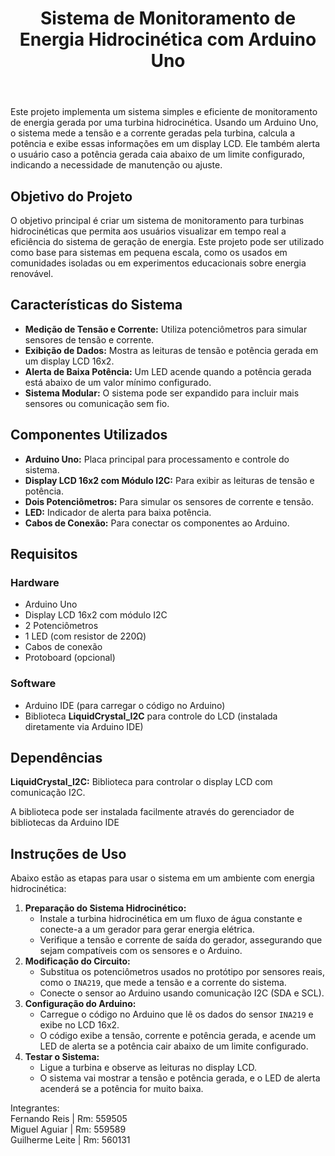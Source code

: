 <!DOCTYPE html>
<html lang="pt-br">
<head>
</head>
<body>

<header>
    <h1>Sistema de Monitoramento de Energia Hidrocinética com Arduino Uno</h1>
</header>

<section>
    <p>Este projeto implementa um sistema simples e eficiente de monitoramento de energia gerada por uma turbina hidrocinética. Usando um Arduino Uno, o sistema mede a tensão e a corrente geradas pela turbina, calcula a potência e exibe essas informações em um display LCD. Ele também alerta o usuário caso a potência gerada caia abaixo de um limite configurado, indicando a necessidade de manutenção ou ajuste.</p>
</section>

<section>
    <h2>Objetivo do Projeto</h2>
    <p>O objetivo principal é criar um sistema de monitoramento para turbinas hidrocinéticas que permita aos usuários visualizar em tempo real a eficiência do sistema de geração de energia. Este projeto pode ser utilizado como base para sistemas em pequena escala, como os usados em comunidades isoladas ou em experimentos educacionais sobre energia renovável.</p>
</section>

<section>
    <h2>Características do Sistema</h2>
    <ul>
        <li><strong>Medição de Tensão e Corrente:</strong> Utiliza potenciômetros para simular sensores de tensão e corrente.</li>
        <li><strong>Exibição de Dados:</strong> Mostra as leituras de tensão e potência gerada em um display LCD 16x2.</li>
        <li><strong>Alerta de Baixa Potência:</strong> Um LED acende quando a potência gerada está abaixo de um valor mínimo configurado.</li>
        <li><strong>Sistema Modular:</strong> O sistema pode ser expandido para incluir mais sensores ou comunicação sem fio.</li>
    </ul>
</section>

<section>
    <h2>Componentes Utilizados</h2>
    <ul>
        <li><strong>Arduino Uno:</strong> Placa principal para processamento e controle do sistema.</li>
        <li><strong>Display LCD 16x2 com Módulo I2C:</strong> Para exibir as leituras de tensão e potência.</li>
        <li><strong>Dois Potenciômetros:</strong> Para simular os sensores de corrente e tensão.</li>
        <li><strong>LED:</strong> Indicador de alerta para baixa potência.</li>
        <li><strong>Cabos de Conexão:</strong> Para conectar os componentes ao Arduino.</li>
    </ul>
</section>

<section>
    <h2>Requisitos</h2>
    <h3>Hardware</h3>
    <ul>
        <li>Arduino Uno</li>
        <li>Display LCD 16x2 com módulo I2C</li>
        <li>2 Potenciômetros</li>
        <li>1 LED (com resistor de 220Ω)</li>
        <li>Cabos de conexão</li>
        <li>Protoboard (opcional)</li>
    </ul>
    <h3>Software</h3>
    <ul>
        <li>Arduino IDE (para carregar o código no Arduino)</li>
        <li>Biblioteca <strong>LiquidCrystal_I2C</strong> para controle do LCD (instalada diretamente via Arduino IDE)</li>
    </ul>
</section>

<section>
    <h2>Dependências</h2>
    <p><strong>LiquidCrystal_I2C:</strong> Biblioteca para controlar o display LCD com comunicação I2C.</p>
    <p>A biblioteca pode ser instalada facilmente através do gerenciador de bibliotecas da Arduino IDE</p>
</section>

<section>
    <h2>Instruções de Uso</h2>
    <p>Abaixo estão as etapas para usar o sistema em um ambiente com energia hidrocinética:</p>
    <ol>
        <li><strong>Preparação do Sistema Hidrocinético:</strong>
            <ul>
                <li>Instale a turbina hidrocinética em um fluxo de água constante e conecte-a a um gerador para gerar energia elétrica.</li>
                <li>Verifique a tensão e corrente de saída do gerador, assegurando que sejam compatíveis com os sensores e o Arduino.</li>
            </ul>
        </li>

  <li><strong>Modificação do Circuito:</strong>
            <ul>
                <li>Substitua os potenciômetros usados no protótipo por sensores reais, como o <code>INA219</code>, que mede a tensão e a corrente do sistema.</li>
                <li>Conecte o sensor ao Arduino usando comunicação I2C (SDA e SCL).</li>
            </ul>
        </li>

  <li><strong>Configuração do Arduino:</strong>
            <ul>
                <li>Carregue o código no Arduino que lê os dados do sensor <code>INA219</code> e exibe no LCD 16x2.</li>
                <li>O código exibe a tensão, corrente e potência gerada, e acende um LED de alerta se a potência cair abaixo de um limite configurado.</li>
            </ul>
        </li>

  <li><strong>Testar o Sistema:</strong>
            <ul>
                <li>Ligue a turbina e observe as leituras no display LCD.</li>
                <li>O sistema vai mostrar a tensão e potência gerada, e o LED de alerta acenderá se a potência for muito baixa.</li>
            </ul>
        </li>
</section>


<footer>
    <p>Integrantes: <br>Fernando Reis | Rm: 559505 <br>Miguel Aguiar | Rm: 559589 <br>Guilherme Leite | Rm: 560131 </p>
</footer>

</body>
</html>
